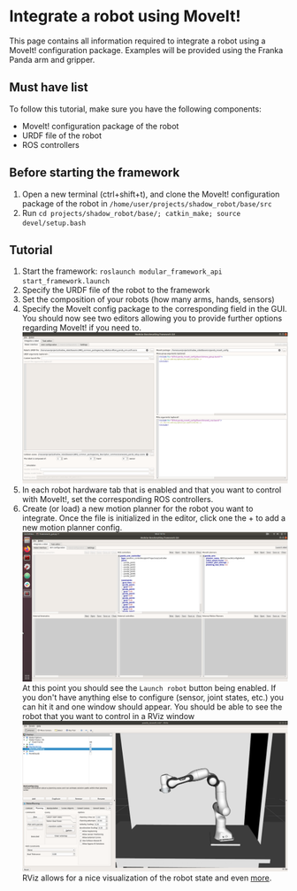 # Integrate a robot using MoveIt!
This page contains all information required to integrate a robot using a MoveIt! configuration package. Examples will be provided using the Franka Panda arm and gripper.

## Must have list
To follow this tutorial, make sure you have the following components:
- MoveIt! configuration package of the robot
- URDF file of the robot
- ROS controllers

## Before starting the framework
1. Open a new terminal (ctrl+shift+t), and clone the MoveIt! configuration package of the robot in `/home/user/projects/shadow_robot/base/src`
2. Run `cd projects/shadow_robot/base/; catkin_make; source devel/setup.bash`

## Tutorial
1. Start the framework: `roslaunch modular_framework_api start_framework.launch`
2. Specify the URDF file of the robot to the framework
3. Set the composition of your robots (how many arms, hands, sensors)
4. Specify the MoveIt config package to the corresponding field in the GUI. You should now see two editors allowing you to provide further options regarding MoveIt! if you need to.
![robot interface](../img/robot_interface_panda.png)
5. In each robot hardware tab that is enabled and that you want to control with MoveIt!, set the corresponding ROS controllers.
6. Create (or load) a new motion planner for the robot you want to integrate. Once the file is initialized in the editor, click one the + to add a new motion planner config.
![arm config](../img/arm_config.png)
At this point you should see the `Launch robot` button being enabled. If you don't have anything else to configure (sensor, joint states, etc.) you can hit it and one window should appear.
You should be able to see the robot that you want to control in a RViz window
![rviz franka](../img/franka_screenshot.png)
RViz allows for a nice visualization of the robot state and even [more](http://wiki.ros.org/rviz).
